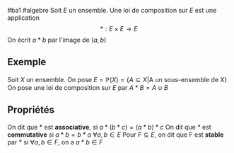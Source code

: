 #ba1 #algebre 
Soit $E$ un ensemble. Une loi de composition sur $E$ est une application
$$\ast: E \times E \to E$$
On écrit $a \ast b$ par l'image de $(a,b)$
## Exemple
Soit $X$ un ensemble. On pose $E= \mathbb{P}(X)=\{A\subseteq X| \text{A un sous-ensemble de X}\}$
On pose une loi de composition sur $E$ par $A \ast B = A \cup B$
## Propriétés
On dit que $\ast$ est __associative__, si $a \ast(b\ast c)=(a\ast b)\ast c$
On dit que $\ast$ est __commutative__ si $a \ast b= b\ast a \ \forall a,b \in E$
Pour $F \subseteq E$, on dit que F est __stable__ par $\ast$ si $\forall a,b \in F$, on a $a\ast b \in F$
